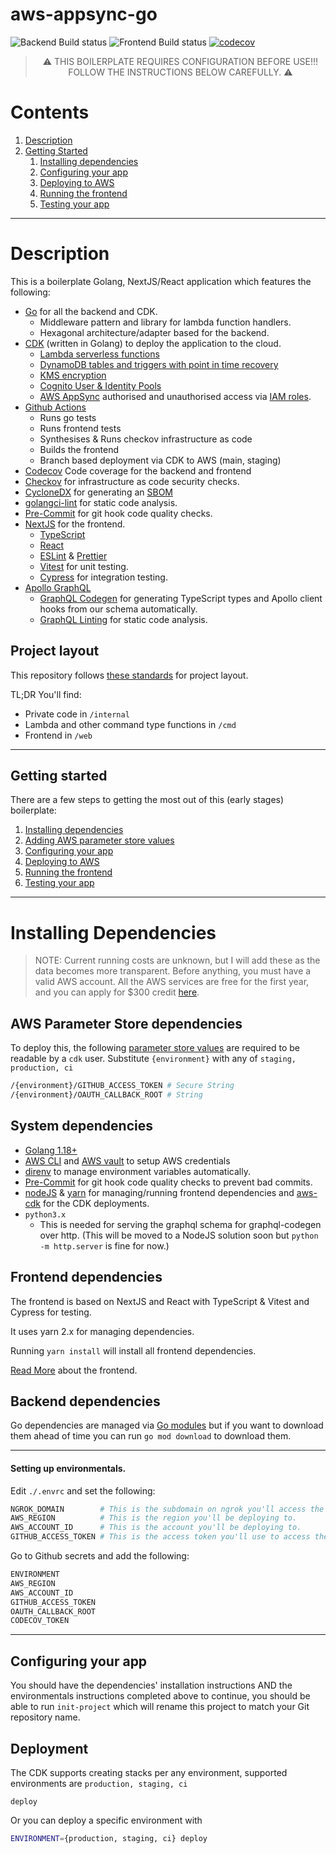 # aws-appsync-go
![Backend Build status](https://github.com/davemackintosh/aws-appsync-go/actions/workflows/go.yml/badge.svg?branch=main)
![Frontend Build status](https://github.com/davemackintosh/aws-appsync-go/actions/workflows/web.yml/badge.svg?branch=main)
[![codecov](https://codecov.io/gh/davemackintosh/aws-appsync-go/branch/main/graph/badge.svg?token=milTNQGLWc)](https://codecov.io/gh/davemackintosh/aws-appsync-go)

<blockquote style="text-align: center; text-transform: uppercase">⚠️ This boilerplate requires configuration before use!!! Follow the instructions below carefully. ⚠️</blockquote>

# Contents

1. [Description](#description)
2. [Getting Started](#getting-started)
    1. [Installing dependencies](#installing-dependencies)
    2. [Configuring your app](#configuring-your-app)
    3. [Deploying to AWS](#deploying-to-aws)
    4. [Running the frontend](#running-the-frontend)
    5. [Testing your app](#testing-your-app)

----

# Description

This is a boilerplate Golang, NextJS/React application which features the following:

- [Go](https://golang.org/) for all the backend and CDK.
  - Middleware pattern and library for lambda function handlers.
  - Hexagonal architecture/adapter based for the backend.
- [CDK](https://aws.amazon.com/cdk/) (written in Golang) to deploy the application to the cloud.
  - [Lambda serverless functions](https://aws.amazon.com/lambda/)
  - [DynamoDB tables and triggers with point in time recovery](https://docs.aws.amazon.com/amazondynamodb/latest/developerguide/GettingStarted.Tables.html)
  - [KMS encryption](https://docs.aws.amazon.com/kms/latest/developerguide/services-dynamodb.html)
  - [Cognito User & Identity Pools](https://docs.aws.amazon.com/cognito/latest/developerguide/user-pools-settings-attributes.html)
  - [AWS AppSync](https://aws.amazon.com/appsync/) authorised and unauthorised access via [IAM roles](https://docs.aws.amazon.com/IAM/latest/UserGuide/id_roles.html).
- [Github Actions](https://github.com/features/actions)
  - Runs go tests
  - Runs frontend tests
  - Synthesises & Runs checkov infrastructure as code
  - Builds the frontend
  - Branch based deployment via CDK to AWS (main, staging)
- [Codecov](https://codecov.io/) Code coverage for the backend and frontend
- [Checkov](https://www.checkov.io) for infrastructure as code security checks.
- [CycloneDX](https://github.com/CycloneDX/cyclonedx-gomod) for generating an [SBOM](https://www.cisa.gov/sbom)
- [golangci-lint](https://golangci-lint.run) for static code analysis.
- [Pre-Commit](https://pre-commit.com) for git hook code quality checks.
- [NextJS](https://nextjs.org/) for the frontend.
  - [TypeScript](https://www.typescriptlang.org/)
  - [React](https://reactjs.org/)
  - [ESLint](https://eslint.org/) & [Prettier](https://prettier.io/)
  - [Vitest](https://vitest.dev/) for unit testing.
  - [Cypress](https://www.cypress.io/) for integration testing.
- [Apollo GraphQL](https://www.apollographql.com/)
  - [GraphQL Codegen](https://www.apollographql.com/docs/graphql-tools/codegen/) for generating TypeScript types and Apollo client hooks from our schema automatically.
  - [GraphQL Linting](https://www.apollographql.com/docs/graphql-tools/lint/) for static code analysis.

## Project layout

This repository follows [these standards](https://github.com/golang-standards/project-layout) for project layout.

TL;DR You'll find:

* Private code in `/internal`
* Lambda and other command type functions in `/cmd`
* Frontend in `/web`

----

## Getting started

There are a few steps to getting the most out of this (early stages) boilerplate:

1. [Installing dependencies](#installing-dependencies)
2. [Adding AWS parameter store values](#adding-aws-parameter-store-values)
3. [Configuring your app](#configuring-your-app)
4. [Deploying to AWS](#deploying-to-aws)
5. [Running the frontend](#running-the-frontend)
6. [Testing your app](#testing-your-app)

----

# Installing Dependencies

> NOTE: Current running costs are unknown, but I will add these as the data becomes more transparent.
Before anything, you must have a valid AWS account. All the AWS services are free for the first year, and you can apply for $300 credit [here](https://aws.amazon.com/government-education/sustainability-research-credits/).

## AWS Parameter Store dependencies

To deploy this, the following [parameter store values](https://eu-west-2.console.aws.amazon.com/systems-manager/parameters/?tab=Table) are required to be readable by a `cdk` user.
Substitute `{environment}` with any of `staging, production, ci`

```bash
/{environment}/GITHUB_ACCESS_TOKEN # Secure String
/{environment}/OAUTH_CALLBACK_ROOT # String
```

## System dependencies

* [Golang 1.18+](https://golang.org/)
* [AWS CLI](https://aws.amazon.com/cli/) and [AWS vault](https://github.com/99designs/aws-vault) to setup AWS credentials 
* [direnv](https://direnv.net/) to manage environment variables automatically.
* [Pre-Commit](https://pre-commit.com/) for git hook code quality checks to prevent bad commits.
* [nodeJS](https://nodejs.org) & [yarn](https://yarnpkg.com/) for managing/running frontend dependencies and [aws-cdk](https://www.npmjs.com/package/aws-cdk) for the CDK deployments.
* `python3.x`
  * This is needed for serving the graphql schema for graphql-codegen over http. (This will be moved to a NodeJS solution soon but `python -m http.server` is fine for now.)

## Frontend dependencies

The frontend is based on NextJS and React with TypeScript & Vitest and Cypress for testing. 

It uses yarn 2.x for managing dependencies.

Running `yarn install` will install all frontend dependencies.

[Read More](./web/README.md) about the frontend.

## Backend dependencies

Go dependencies are managed via [Go modules](https://go.dev/ref/mod) but if you want to download them ahead of time you can run `go mod download` to download them.

----

#### Setting up environmentals.

Edit `./.envrc` and set the following:

```bash
NGROK_DOMAIN        # This is the subdomain on ngrok you'll access the frontend from locally.
AWS_REGION          # This is the region you'll be deploying to.
AWS_ACCOUNT_ID      # This is the account you'll be deploying to.
GITHUB_ACCESS_TOKEN # This is the access token you'll use to access the GitHub API.
```

Go to Github secrets and add the following:

```bash
ENVIRONMENT
AWS_REGION
AWS_ACCOUNT_ID
GITHUB_ACCESS_TOKEN
OAUTH_CALLBACK_ROOT
CODECOV_TOKEN
```

---

## Configuring your app

You should have the dependencies' installation instructions AND the environmentals instructions completed above to continue, you should be able to run `init-project` which will rename this project to match your Git repository name.

## Deployment

The CDK supports creating stacks per any environment, supported environments are `production, staging, ci`

```
deploy
```

Or you can deploy a specific environment with

```bash
ENVIRONMENT={production, staging, ci} deploy
```

